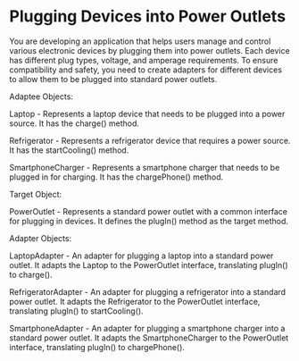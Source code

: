 # Plugging Devices into Power Outlets
You are developing an application that helps users manage and control various electronic devices by plugging them into power outlets. Each device has different plug types, voltage, and amperage requirements. To ensure compatibility and safety, you need to create adapters for different devices to allow them to be plugged into standard power outlets.

Adaptee Objects:

Laptop - Represents a laptop device that needs to be plugged into a power source. It has the charge() method.

Refrigerator - Represents a refrigerator device that requires a power source. It has the startCooling() method.

SmartphoneCharger - Represents a smartphone charger that needs to be plugged in for charging. It has the chargePhone() method.

Target Object:

PowerOutlet - Represents a standard power outlet with a common interface for plugging in devices. It defines the plugIn() method as the target method.

Adapter Objects:

LaptopAdapter - An adapter for plugging a laptop into a standard power outlet. It adapts the Laptop to the PowerOutlet interface, translating plugIn() to charge().

RefrigeratorAdapter - An adapter for plugging a refrigerator into a standard power outlet. It adapts the Refrigerator to the PowerOutlet interface, translating plugIn() to startCooling().

SmartphoneAdapter - An adapter for plugging a smartphone charger into a standard power outlet. It adapts the SmartphoneCharger to the PowerOutlet interface, translating plugIn() to chargePhone().
